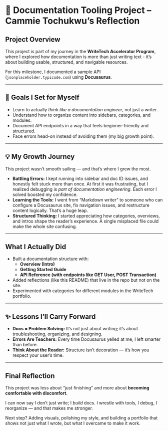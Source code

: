 # 📖 Documentation Tooling Project – Cammie Tochukwu’s Reflection  

## Project Overview  
This project is part of my journey in the **WriteTech Accelerator Program**, where I explored how documentation is more than just writing text - it’s about building usable, structured, and navigable resources.  

For this milestone, I documented a sample API (`jsonplaceholder.typicode.com`) using **Docusaurus**.  

---

## 🎯 Goals I Set for Myself  
- Learn to actually *think like a documentation engineer*, not just a writer.  
- Understand how to organize content into sidebars, categories, and modules.  
- Document API endpoints in a way that feels beginner-friendly and structured.  
- Face errors head-on instead of avoiding them (my big growth point).  

---

## 💡 My Growth Journey  

This project wasn’t smooth sailing — and that’s where I grew the most.  

- **Battling Errors:** I kept running into sidebar and doc ID issues, and honestly felt stuck more than once. At first it was frustrating, but I realized debugging is *part of documentation engineering*. Each error I solved boosted my confidence.  
- **Learning the Tools:** I went from “Markdown writer” to someone who can configure a Docusaurus site, fix navigation issues, and restructure content logically. That’s a huge leap.  
- **Structured Thinking:** I started appreciating how categories, overviews, and intros shape the reader’s experience. A single misplaced file could make the whole site confusing.  

---

##  What I Actually Did  
- Built a documentation structure with:  
  - **Overview (Intro)**  
  - **Getting Started Guide**  
  - **API Reference (with endpoints like GET User, POST Transaction)**  
- Added reflections (like this README) that live in the repo but not on the site.  
- Experimented with categories for different modules in the WriteTech portfolio.  

---

## ✨ Lessons I’ll Carry Forward  
- **Docs = Problem Solving:** It’s not just about writing; it’s about troubleshooting, organizing, and designing.  
- **Errors Are Teachers:** Every time Docusaurus yelled at me, I left smarter than before.  
- **Think About the Reader:** Structure isn’t decoration — it’s how you respect your user’s time.  

---

## Final Reflection  
This project was less about “just finishing” and more about **becoming comfortable with discomfort**.  

I can now say I don’t just write; I *build* docs. I wrestle with tools, I debug, I reorganize — and that makes me stronger.  

Next step? Adding visuals, polishing my style, and building a portfolio that shows not just what I wrote, but what I overcame to make it work.  



